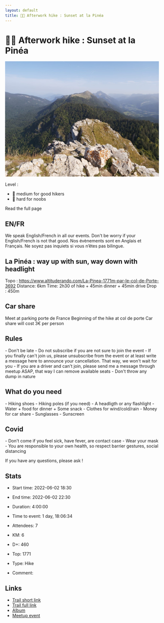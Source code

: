 ```yaml
---
layout: default
title: 🥾🔴 Afterwork hike : Sunset at la Pinéa
---
```


# 🥾🔴 Afterwork hike : Sunset at la Pinéa

![2022-06-02](/Stats/img/orig/2022-06-02.jpg)

Level :

* 🔵 medium for good hikers
* 🔴 hard for noobs

Read the full page

## EN/FR
We speak English/French in all our events. Don't be worry if your English/French is not that good. Nos évènements sont en Anglais et Français. Ne soyez pas inquiets si vous n’êtes pas bilingue.

## La Pinéa : way up with sun, way down with headlight
Topo : https://www.altituderando.com/La-Pinea-1771m-par-le-col-de-Porte-3692
Distance: 6km
Time: 2h30 of hike + 45min dinner + 45min drive
Drop : 450m

## Car share
Meet at parking porte de France
Beginning of the hike at col de porte
Car share will cost 3€ per person

## Rules
\- Don't be late
\- Do not subscribe if you are not sure to join the event
\- If you finally can't join us\, please unsubscribe from the event or at least write a message here to announce your cancellation\. That way\, we won't wait for you
\- If you are a driver and can't join\, please send me a message through meetup ASAP\, that way I can remove available seats
\- Don't throw any dump in nature

## What do you need
\- Hiking shoes
\- Hiking poles \(if you need\)
\- A headligth or any flashlight
\- Water \+ food for dinner \+ Some snack
\- Clothes for wind/cold/rain
\- Money for car share
\- Sunglasses
\- Sunscreen
## Covid
\- Don't come if you feel sick\, have fever\, are contact case
\- Wear your mask
\- You are responsible to your own health\, so respect barrier gestures\, social distancing

If you have any questions, please ask !

## Stats

- Start time: 2022-06-02 18:30
- End time: 2022-06-02 22:30
- Duration: 4:00:00
- Time to event: 1 day, 18:06:34
- Attendees: 7

- KM: 6
- D+: 460
- Top: 1771
- Type: Hike
- Comment: 

## Links

- [Trail short link](https://s.42l.fr/AsG5C8gc)
- [Trail full link]()
- [Album](https://binnette.github.io/GacImg2022/)
- [Meetup event](https://www.meetup.com/grenoble-adventure-club-english-french/events/286270149/)
